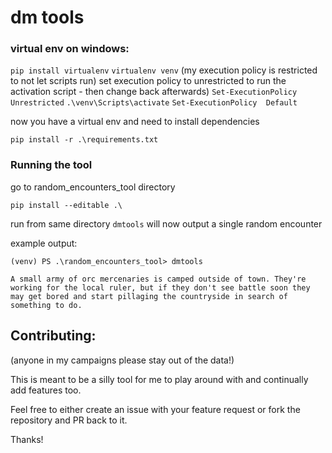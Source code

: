 # dm tools

### virtual env on windows:
`pip install virtualenv`
` virtualenv venv `
(my execution policy is restricted to not let scripts run) set execution policy to unrestricted to run the activation script - then change back afterwards)
`Set-ExecutionPolicy Unrestricted`
` .\venv\Scripts\activate `
`Set-ExecutionPolicy  Default`

now you have a virtual env and need to install dependencies

`pip install -r .\requirements.txt`

### Running the tool



go to random_encounters_tool directory

 `pip install --editable .\`

 run from same directory
 `dmtools` will now output a single random encounter

 example output:

```
(venv) PS .\random_encounters_tool> dmtools

A small army of orc mercenaries is camped outside of town. They're working for the local ruler, but if they don't see battle soon they may get bored and start pillaging the countryside in search of something to do.
```


## Contributing:

(anyone in my campaigns please stay out of the data!)

This is meant to be a silly tool for me to play around with and continually add features too.

Feel free to either create an issue with your feature request or fork the repository and PR back to it.

Thanks!
